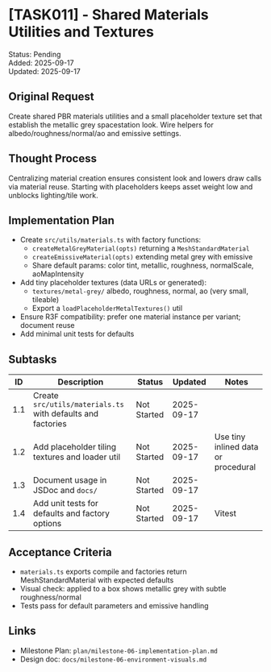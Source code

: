 # [TASK011] - Shared Materials Utilities and Textures

Status: Pending  
Added: 2025-09-17  
Updated: 2025-09-17

## Original Request

Create shared PBR materials utilities and a small placeholder texture set that establish the metallic grey spacestation look. Wire helpers for albedo/roughness/normal/ao and emissive settings.

## Thought Process

Centralizing material creation ensures consistent look and lowers draw calls via material reuse. Starting with placeholders keeps asset weight low and unblocks lighting/tile work.

## Implementation Plan

- Create `src/utils/materials.ts` with factory functions:
  - `createMetalGreyMaterial(opts)` returning a `MeshStandardMaterial`
  - `createEmissiveMaterial(opts)` extending metal grey with emissive
  - Share default params: color tint, metallic, roughness, normalScale, aoMapIntensity
- Add tiny placeholder textures (data URLs or generated):
  - `textures/metal-grey/` albedo, roughness, normal, ao (very small, tileable)
  - Export a `loadPlaceholderMetalTextures()` util
- Ensure R3F compatibility: prefer one material instance per variant; document reuse
- Add minimal unit tests for defaults

## Subtasks

| ID | Description | Status | Updated | Notes |
|----|-------------|--------|---------|-------|
| 1.1 | Create `src/utils/materials.ts` with defaults and factories | Not Started | 2025-09-17 |  |
| 1.2 | Add placeholder tiling textures and loader util | Not Started | 2025-09-17 | Use tiny inlined data or procedural |
| 1.3 | Document usage in JSDoc and `docs/` | Not Started | 2025-09-17 |  |
| 1.4 | Add unit tests for defaults and factory options | Not Started | 2025-09-17 | Vitest |

## Acceptance Criteria

- `materials.ts` exports compile and factories return MeshStandardMaterial with expected defaults
- Visual check: applied to a box shows metallic grey with subtle roughness/normal
- Tests pass for default parameters and emissive handling

## Links

- Milestone Plan: `plan/milestone-06-implementation-plan.md`
- Design doc: `docs/milestone-06-environment-visuals.md`
